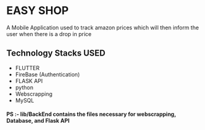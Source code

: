 # EASY SHOP

A Mobile Application used to track amazon prices which will then inform the user when there is a drop in price

## Technology Stacks USED

- FLUTTER
- FireBase (Authentication)
- FLASK API
- python
- Webscrapping
- MySQL

#### PS :- lib/BackEnd contains the files necessary for webscrapping, Database, and Flask API
